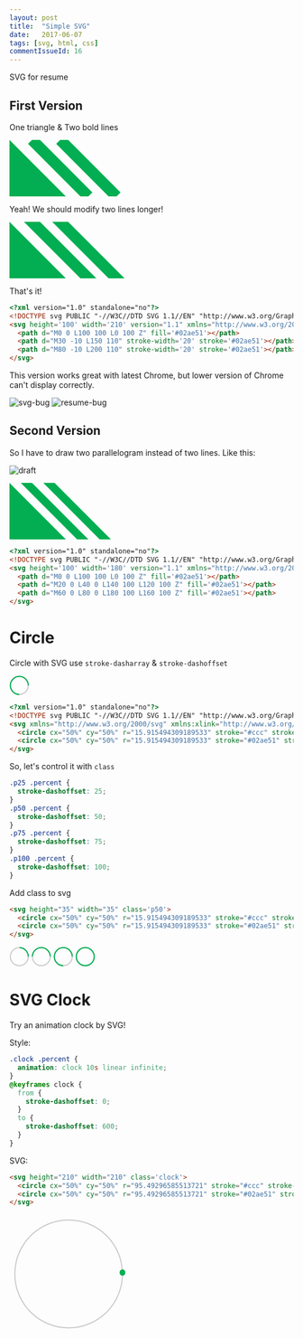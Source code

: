 ```yaml
---
layout: post
title:  "Simple SVG"
date:   2017-06-07
tags: [svg, html, css]
commentIssueId: 16
---
```


SVG for resume

## First Version
One triangle & Two bold lines

<svg height='100' width='210' version="1.1" xmlns="http://www.w3.org/2000/svg" xmlns:xlink="http://www.w3.org/1999/xlink">
  <path d="M0 0 L100 100 L0 100 Z" fill='#02ae51'></path>
  <path d="M40 0 L140 100" stroke-width='20' stroke='#02ae51'></path>
  <path d="M90 0 L190 100" stroke-width='20' stroke='#02ae51'></path>
</svg>

Yeah! We should modify two lines longer!

<svg height='100' width='210' version="1.1" xmlns="http://www.w3.org/2000/svg" xmlns:xlink="http://www.w3.org/1999/xlink">
  <path d="M0 0 L100 100 L0 100 Z" fill='#02ae51'></path>
  <path d="M30 -10 L150 110" stroke-width='20' stroke='#02ae51'></path>
  <path d="M80 -10 L200 110" stroke-width='20' stroke='#02ae51'></path>
</svg>

That's it!

```html
<?xml version="1.0" standalone="no"?>
<!DOCTYPE svg PUBLIC "-//W3C//DTD SVG 1.1//EN" "http://www.w3.org/Graphics/SVG/1.1/DTD/svg11.dtd">
<svg height='100' width='210' version="1.1" xmlns="http://www.w3.org/2000/svg" xmlns:xlink="http://www.w3.org/1999/xlink">
  <path d="M0 0 L100 100 L0 100 Z" fill='#02ae51'></path>
  <path d="M30 -10 L150 110" stroke-width='20' stroke='#02ae51'></path>
  <path d="M80 -10 L200 110" stroke-width='20' stroke='#02ae51'></path>
</svg>
```

This version works great with latest Chrome, but lower version of Chrome can't display correctly.

![svg-bug](https://user-images.githubusercontent.com/7157346/187057083-ebba3b34-5e10-4be5-a0e7-26065f9abf5f.png)
![resume-bug](https://user-images.githubusercontent.com/7157346/187057082-a43fee56-a16b-4135-88ae-d38053cdfb16.png)

## Second Version

So I have to draw two parallelogram instead of two lines. Like this:

![draft](https://user-images.githubusercontent.com/7157346/187057080-df286fb4-b372-48b8-adf2-d9511af8855b.png)

<svg height='100' width='180' version="1.1" xmlns="http://www.w3.org/2000/svg" xmlns:xlink="http://www.w3.org/1999/xlink">
  <path d="M0 0 L100 100 L0 100 Z" fill='#02ae51'></path>
  <path d="M20 0 L40 0 L140 100 L120 100 Z" fill='#02ae51'></path>
  <path d="M60 0 L80 0 L180 100 L160 100 Z" fill='#02ae51'></path>
</svg>

```html
<?xml version="1.0" standalone="no"?>
<!DOCTYPE svg PUBLIC "-//W3C//DTD SVG 1.1//EN" "http://www.w3.org/Graphics/SVG/1.1/DTD/svg11.dtd">
<svg height='100' width='180' version="1.1" xmlns="http://www.w3.org/2000/svg" xmlns:xlink="http://www.w3.org/1999/xlink">
  <path d="M0 0 L100 100 L0 100 Z" fill='#02ae51'></path>
  <path d="M20 0 L40 0 L140 100 L120 100 Z" fill='#02ae51'></path>
  <path d="M60 0 L80 0 L180 100 L160 100 Z" fill='#02ae51'></path>
</svg>
```

# Circle

Circle with SVG use `stroke-dasharray` & `stroke-dashoffset`

<svg xmlns="http://www.w3.org/2000/svg" xmlns:xlink="http://www.w3.org/1999/xlink" height="35" width="35" version="1.1">
  <circle cx="50%" cy="50%" r="15.915494309189533" stroke="#ccc" stroke-width="2" fill="transparent"/>
  <circle cx="50%" cy="50%" r="15.915494309189533" stroke="#02ae51" stroke-width="2" fill="transparent" stroke-dasharray="0, 100, 100" class='percent' stroke-dashoffset='75'/>
</svg>

```html
<?xml version="1.0" standalone="no"?>
<!DOCTYPE svg PUBLIC "-//W3C//DTD SVG 1.1//EN" "http://www.w3.org/Graphics/SVG/1.1/DTD/svg11.dtd">
<svg xmlns="http://www.w3.org/2000/svg" xmlns:xlink="http://www.w3.org/1999/xlink" height="35" width="35" version="1.1">
  <circle cx="50%" cy="50%" r="15.915494309189533" stroke="#ccc" stroke-width="2" fill="transparent"/>
  <circle cx="50%" cy="50%" r="15.915494309189533" stroke="#02ae51" stroke-width="2" fill="transparent" stroke-dasharray="0, 100, 100" class='percent' stroke-dashoffset='75'/>
</svg>
```

So, let's control it with `class`

```css
.p25 .percent {
  stroke-dashoffset: 25;
}
.p50 .percent {
  stroke-dashoffset: 50;
}
.p75 .percent {
  stroke-dashoffset: 75;
}
.p100 .percent {
  stroke-dashoffset: 100;
}
```

Add class to svg
```html
<svg height="35" width="35" class='p50'>
  <circle cx="50%" cy="50%" r="15.915494309189533" stroke="#ccc" stroke-width="2" fill="transparent"/>
  <circle cx="50%" cy="50%" r="15.915494309189533" stroke="#02ae51" stroke-width="2" fill="transparent" stroke-dasharray="0, 100, 100" class='percent' stroke-dashoffset='75'/>
</svg>
```

<style>
.p25 .percent {
  stroke-dashoffset: 25;
}
.p50 .percent {
  stroke-dashoffset: 50;
}
.p75 .percent {
  stroke-dashoffset: 75;
}
.p100 .percent {
  stroke-dashoffset: 100;
}
</style>

<svg height="35" width="35" class='p25'>
  <circle cx="50%" cy="50%" r="15.915494309189533" stroke="#ccc" stroke-width="2" fill="transparent"/>
  <circle cx="50%" cy="50%" r="15.915494309189533" stroke="#02ae51" stroke-width="2" fill="transparent" stroke-dasharray="0, 100, 100" class='percent' stroke-dashoffset='75'/>
</svg>

<svg height="35" width="35" class='p50'>
  <circle cx="50%" cy="50%" r="15.915494309189533" stroke="#ccc" stroke-width="2" fill="transparent"/>
  <circle cx="50%" cy="50%" r="15.915494309189533" stroke="#02ae51" stroke-width="2" fill="transparent" stroke-dasharray="0, 100, 100" class='percent' stroke-dashoffset='75'/>
</svg>

<svg height="35" width="35" class='p75'>
  <circle cx="50%" cy="50%" r="15.915494309189533" stroke="#ccc" stroke-width="2" fill="transparent"/>
  <circle cx="50%" cy="50%" r="15.915494309189533" stroke="#02ae51" stroke-width="2" fill="transparent" stroke-dasharray="0, 100, 100" class='percent' stroke-dashoffset='75'/>
</svg>

<svg height="35" width="35" class='p100'>
  <circle cx="50%" cy="50%" r="15.915494309189533" stroke="#ccc" stroke-width="2" fill="transparent"/>
  <circle cx="50%" cy="50%" r="15.915494309189533" stroke="#02ae51" stroke-width="2" fill="transparent" stroke-dasharray="0, 100, 100" class='percent' stroke-dashoffset='75'/>
</svg>


# SVG Clock

Try an animation clock by SVG!

Style:
```css
.clock .percent {
  animation: clock 10s linear infinite;
}
@keyframes clock {
  from {
    stroke-dashoffset: 0;
  }
  to {
    stroke-dashoffset: 600;
  }
}
```

SVG:
```html
<svg height="210" width="210" class='clock'>
  <circle cx="50%" cy="50%" r="95.49296585513721" stroke="#ccc" stroke-width="2" fill="transparent"/>
  <circle cx="50%" cy="50%" r="95.49296585513721" stroke="#02ae51" stroke-width="10" fill="transparent" stroke-dasharray="1, 599" stroke-linecap='round' class="percent"/>
</svg>
```


<style>
.clock .percent {
  animation: clock 10s linear infinite;
}
@keyframes clock {
  from {
    stroke-dashoffset: 0;
  }
  to {
    stroke-dashoffset: 600;
  }
}
</style>
<svg height="210" width="210" class='clock'>
  <circle cx="50%" cy="50%" r="95.49296585513721" stroke="#ccc" stroke-width="2" fill="transparent"/>
  <circle cx="50%" cy="50%" r="95.49296585513721" stroke="#02ae51" stroke-width="10" fill="transparent" stroke-dasharray="1, 599" stroke-linecap='round' class="percent"/>
</svg>
